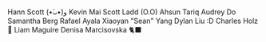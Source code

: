 Hann Scott (•̀ᴗ•́)و
Kevin Mai
Scott Ladd (O.O)
Ahsun Tariq
Audrey Do
Samantha Berg
Rafael Ayala
Xiaoyan "Sean" Yang
Dylan Liu :D
Charles Holz 💾
Liam Maguire
Denisa Marcisovska 🐈‍⬛

